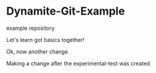 # Dynamite-Git-Example
example repository

Let's learn got basics together!

Ok, now another change

Making a change after the experimental-test was created